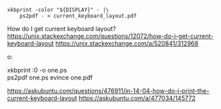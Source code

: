 



```
xkbprint -color "${DISPLAY}" - |\
    ps2pdf - > current_keyboard_layout.pdf
```


How do I get current keyboard layout?
https://unix.stackexchange.com/questions/12072/how-do-i-get-current-keyboard-layout
https://unix.stackexchange.com/a/520841/312968

o:



xkbprint :0 -o one.ps  
ps2pdf one.ps
evince one.pdf



https://askubuntu.com/questions/476911/in-14-04-how-do-i-print-the-current-keyboard-layout
https://askubuntu.com/a/477034/145772

